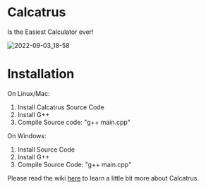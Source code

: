 # Calcatrus
Is the Easiest Calculator ever!

![2022-09-03_18-58](https://user-images.githubusercontent.com/71524929/188280849-1bd995b6-8896-43e1-ae68-2cd35d1b7a31.png)

# Installation
On Linux/Mac: 
1. Install Calcatrus Source Code
2. Install G++
3. Compile Source code: "g++ main.cpp"

On Windows:
1. Install Source Code
2. Install G++
3. Compile Source Code: "g++ main.cpp"

Please read the wiki [here](https://github.com/Kiriuxa2010/Calcatrus/wiki) to learn a little bit more about Calcatrus.



